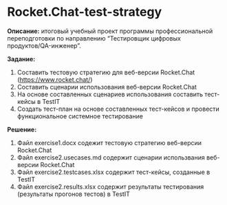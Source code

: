 # Rocket.Chat-test-strategy

**Описание:** итоговый учебный проект программы профессиональной
переподготовки по направлению “Тестировщик цифровых
продуктов/QA-инженер”.

**Задание:**
1. Составить тестовую стратегию для веб-версии Rocket.Chat
(https://www.rocket.chat/)
2. Составить сценарии использования веб-версии Rocket.Chat
3. На основе составленных сценариев использования составить
тест-кейсы в TestIT
4. Создать тест-план на основе составленных тест-кейсов и провести
функциональное системное тестирование

**Решение:**
1. Файл exercise1.docx содежит тестовую стратегию веб-версии
Rocket.Chat
2. Файл exercise2.usecases.md содержит сценарии использвания
веб-версии Rocket.Chat
3. Файл exercise2.testcases.xlsx содержит тест-кейсы, созданные в
TestIT
4. Файл exercise2.results.xlsx содержит результаты тестирования
(результаты прогонов тестов) в TestIT
